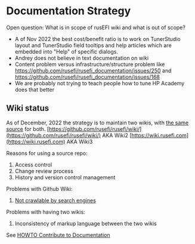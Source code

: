 # Documentation Strategy

Open question: What is in scope of rusEFI wiki and what is out of scope?

* A of Nov 2022 the best cost/benefit ratio is to work on TunerStudio layout and TunerStudio field tooltips and help articles which are embedded into "Help" of specific dialogs.
* Andrey does not believe in text documentation on wiki
* Content problem versus infrastructure/structure problem like https://github.com/rusefi/rusefi_documentation/issues/250 and https://github.com/rusefi/rusefi_documentation/issues/168
* We are probably not trying to teach people how to tune HP Academy does that better

## Wiki status

As of December, 2022 the strategy is to maintain two wikis, with [the same source](https://github.com/rusefi/rusefi_documentation) for both.
[https://github.com/rusefi/rusefi/wiki/](https://github.com/rusefi/rusefi/wiki/) AKA Wiki2
[https://wiki.rusefi.com](https://wiki.rusefi.com) AKA Wiki3


Reasons for using a source repo:
1. Access control
2. Change review process
3. History and version control management

Problems with Github Wiki:
1. [Not crawlable by search engines](https://github.com/isaacs/github/issues/1683)

Problems with having two wikis:
1. Inconsistency of markup language between the two wikis

See [HOWTO Contribute to Documentation](HOWTO-contribute-to-documentation)
